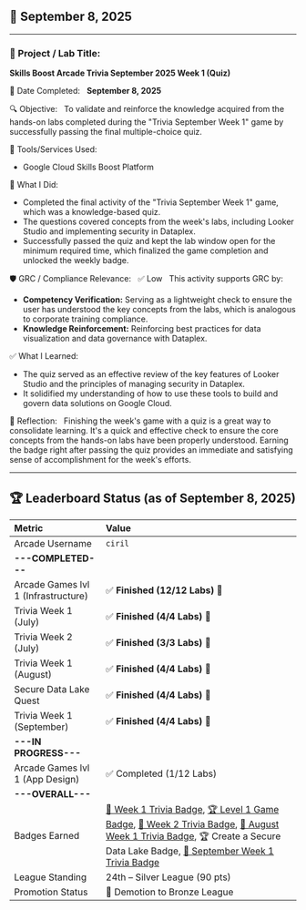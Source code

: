 ## 📅 September 8, 2025

---

### 🧩 Project / Lab Title:
**Skills Boost Arcade Trivia September 2025 Week 1 (Quiz)**

📆 Date Completed:  
**September 8, 2025**

🔍 Objective:  
To validate and reinforce the knowledge acquired from the hands-on labs completed during the "Trivia September Week 1" game by successfully passing the final multiple-choice quiz.

🔧 Tools/Services Used:
- Google Cloud Skills Boost Platform

🧠 What I Did:
- Completed the final activity of the "Trivia September Week 1" game, which was a knowledge-based quiz.
- The questions covered concepts from the week's labs, including Looker Studio and implementing security in Dataplex.
- Successfully passed the quiz and kept the lab window open for the minimum required time, which finalized the game completion and unlocked the weekly badge.

🛡️ GRC / Compliance Relevance:  
✅ Low  
This activity supports GRC by:
- **Competency Verification:** Serving as a lightweight check to ensure the user has understood the key concepts from the labs, which is analogous to corporate training compliance.
- **Knowledge Reinforcement:** Reinforcing best practices for data visualization and data governance with Dataplex.

✅ What I Learned:
- The quiz served as an effective review of the key features of Looker Studio and the principles of managing security in Dataplex.
- It solidified my understanding of how to use these tools to build and govern data solutions on Google Cloud.

💭 Reflection:  
Finishing the week's game with a quiz is a great way to consolidate learning. It's a quick and effective check to ensure the core concepts from the hands-on labs have been properly understood. Earning the badge right after passing the quiz provides an immediate and satisfying sense of accomplishment for the week's efforts.

---

## 🏆 Leaderboard Status (as of September 8, 2025)

| Metric                              | Value                                                                                                                                                                                                                                                                                                                                                                                                                                                                                                                                                                                                                                                                                                                                         |
| :---------------------------------- | :---------------------------------------------------------------------------------------------------------------------------------------------------------------------------------------------------------------------------------------------------------------------------------------------------------------------------------------------------------------------------------------------------------------------------------------------------------------------------------------------------------------------------------------------------------------------------------------------------------------------------------------------------------------- |
| Arcade Username                     | `ciril`                                                                                                                                                                                                                                                                                                                                                                                                                                                                                                                                                                                                                                                           |
| **---COMPLETED---** |                                                                                                                                                                                                                                                                                                                                                                                                                                                                                                                                                                                                                                                                   |
| Arcade Games lvl 1 (Infrastructure) | ✅ **Finished (12/12 Labs)** 🎉                                                                                                                                                                                                                                                                                                                                                                                                                                                                                                                                                                                                                   |
| Trivia Week 1 (July)                | ✅ **Finished (4/4 Labs)** 🎉                                                                                                                                                                                                                                                                                                                                                                                                                                                                                                                                                                                                                    |
| Trivia Week 2 (July)                | ✅ **Finished (3/3 Labs)** 🎉                                                                                                                                                                                                                                                                                                                                                                                                                                                                                                                                                                                                                    |
| Trivia Week 1 (August)              | ✅ **Finished (4/4 Labs)** 🎉                                                                                                                                                                                                                                                                                                                                                                                                                                                                                                                                                                                                                    |
| Secure Data Lake Quest              | ✅ **Finished (4/4 Labs)** 🎉                                                                                                                                                                                                                                                                                                                                                                                                                                                                                                                                                                                                                    |
| Trivia Week 1 (September)           | ✅ **Finished (4/4 Labs)** 🎉                                                                                                                                                                                                                                                                                                                                                                                                                                                                                                                                                                                                                    |
| **---IN PROGRESS---** |                                                                                                                                                                                                                                                                                                                                                                                                                                                                                                                                                                                                                                                                   |
| Arcade Games lvl 1 (App Design)     | ✅ Completed (1/12 Labs)                                                                                                                                                                                                                                                                                                                                                                                                                                                                                                                                                                                                                        |
| **---OVERALL---** |                                                                                                                                                                                                                                                                                                                                                                                                                                                                                                                                                                                                                                                                   |
| Badges Earned                       | [🏅 Week 1 Trivia Badge](https://www.cloudskillsboost.google/public_profiles/cbrd48a4-987d-4216-9835-d49fa00793da/badges/17140064), [🏆 Level 1 Game Badge](https://www.cloudskillsboost.google/public_profiles/cbrd48a4-987d-4216-9835-d49fa00793da/badges/17245038), [🏅 Week 2 Trivia Badge](https://www.cloudskillsboost.google/public_profiles/cbrd48a4-987d-4216-9835-d49fa00793da/badges/17274275), [🏅 August Week 1 Trivia Badge](https://www.cloudskillsboost.google/public_profiles/cbrd48a4-987d-4216-9835-d49fa00793da/badges/17423679), 🏆 Create a Secure Data Lake Badge, [🏅 September Week 1 Trivia Badge](https://www.cloudskillsboost.google/public_profiles/c8fd48a4-987d-4216-9635-d49fa00793da/badges/18150093) |
| League Standing                     | 24th – Silver League (90 pts)                                                                                                                                                                                                                                                                                                                                                                                                                                                                                                                                                                                                                     |
| Promotion Status                    | 🔴 Demotion to Bronze League                                                                                                                                                                                                                                                                                                                                                                                                                                                                                                                                                  |
